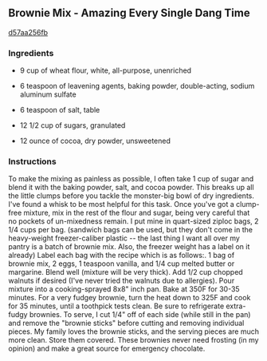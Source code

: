 ## Brownie Mix - Amazing Every Single Dang Time

[d57aa256fb](http://www.food.com/recipe/brownie-mix-amazing-every-single-dang-time-116597)

### Ingredients

 - 9 cup of wheat flour, white, all-purpose, unenriched

 - 6 teaspoon of leavening agents, baking powder, double-acting, sodium aluminum sulfate

 - 6 teaspoon of salt, table

 - 12 1/2 cup of sugars, granulated

 - 12 ounce of cocoa, dry powder, unsweetened

### Instructions

To make the mixing as painless as possible, I often take 1 cup of sugar and blend it with the baking powder, salt, and cocoa powder. This breaks up all the little clumps before you tackle the monster-big bowl of dry ingredients. I've found a whisk to be most helpful for this task. Once you've got a clump-free mixture, mix in the rest of the flour and sugar, being very careful that no pockets of un-mixedness remain. I put mine in quart-sized ziploc bags, 2 1/4 cups per bag. (sandwich bags can be used, but they don't come in the heavy-weight freezer-caliber plastic -- the last thing I want all over my pantry is a batch of brownie mix. Also, the freezer weight has a label on it already) Label each bag with the recipe which is as follows:. 1 bag of brownie mix, 2 eggs, 1 teaspoon vanilla, and 1/4 cup melted butter or margarine. Blend well (mixture will be very thick). Add 1/2 cup chopped walnuts if desired (I've never tried the walnuts due to allergies). Pour mixture into a cooking-sprayed 8x8" inch pan. Bake at 350F for 30-35 minutes. For a very fudgey brownie, turn the heat down to 325F and cook for 35 minutes, until a toothpick tests clean. Be sure to refrigerate extra-fudgy brownies. To serve, I cut 1/4" off of each side (while still in the pan) and remove the "brownie sticks" before cutting and removing individual pieces. My family loves the brownie sticks, and the serving pieces are much more clean. Store them covered. These brownies never need frosting (in my opinion) and make a great source for emergency chocolate.